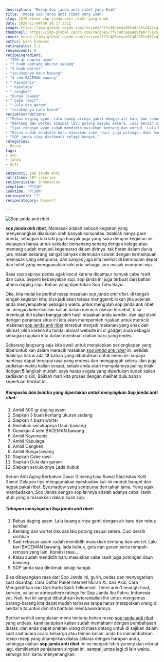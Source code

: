 ```yaml
---
description: "Resep Sop janda anti ribet yang Enak"
title: "Resep Sop janda anti ribet yang Enak"
slug: 1076-resep-sop-janda-anti-ribet-yang-enak
date: 2020-11-04T00:16:17.251Z
image: https://img-global.cpcdn.com/recipes/7f7c405eeaa09fa0/751x532cq70/sop-janda-anti-ribet-foto-resep-utama.jpg
thumbnail: https://img-global.cpcdn.com/recipes/7f7c405eeaa09fa0/751x532cq70/sop-janda-anti-ribet-foto-resep-utama.jpg
cover: https://img-global.cpcdn.com/recipes/7f7c405eeaa09fa0/751x532cq70/sop-janda-anti-ribet-foto-resep-utama.jpg
author: Leah Simmons
ratingvalue: 3.2
reviewcount: 8
recipeingredient:
- "500 gr daging ayam"
- "3 buah kentang ukuran sedang"
- "4 buah wortel"
- "secukupnya Daun bawang"
- "4 sdm BACEMAN bawang"
- " Kayumanis"
- " Kapulaga"
- " Cengkeh"
- "Bunga lawang"
- " Cabe rawit"
- " Gula dan garam"
- "secukupnya Lada bubuk"
recipeinstructions:
- "Rebus daging ayam. Lalu buang airnya ganti dengan air baru dan rebus kembali."
- "Kentang dan wortel dikupas lalu potong sesuai selera. Cuci bersih sisihkan"
- "Saat rebusan ayam sudah mendidih masukkan kentang dan wortel. Lalu beri BACEMAN bawang, lada bubuk, gula dan garam serta rempah-rempah yang lain. Koreksi rasa..."
- "Kalau sudah mendidih baru masukkan cabe rawit juga potongan daun bawang."
- "SOP janda siap dinikmati selagi hangat."
categories:
- Resep
tags:
- sop
- janda
- anti

katakunci: sop janda anti 
nutrition: 187 calories
recipecuisine: Indonesian
preptime: "PT21M"
cooktime: "PT30M"
recipeyield: "1"
recipecategory: Dessert

---
```



![Sop janda anti ribet](https://img-global.cpcdn.com/recipes/7f7c405eeaa09fa0/751x532cq70/sop-janda-anti-ribet-foto-resep-utama.jpg)

<b><i>sop janda anti ribet</i></b>, Memasak adalah sebuah kegiatan yang menyenangkan dilakukan oleh banyak komunitas. tidaklah hanya para bunda, sebagian laki laki juga banyak juga yang suka dengan kegiatan ini. walaupun hanya untuk sekedar bersenang senang dengan kolega atau memang sudah menjadi kegemaran dalam dirinya. tak heran dalam dunia juru masak sekarang sangat banyak ditemukan cowok dengan kemampuan memasak yang sempurna, dan banyak juga kita melihat di bermacam depot dan hotel yang menggunakan koki pria sebagai juru masak mumpuni nya.

Rasa sop sapinya pedas agak kecut karena dicampur banyak cabe rawit dan cuka. Seperti kebanyakan sup, sop janda ini juga terbuat dari bahan utama daging sapi. Bahan yang diperlukan Sop Tahu Sayur.

Oke, kita mulai ke perihal resep masakan <i>sop janda anti ribet</i>. di tengah tengah kegiatan kita, bisa jadi akan terasa menggembirakan jika sejenak anda menyempatkan sebagian waktu untuk mengolah sop janda anti ribet ini. dengan keberhasilan kalian dalam meracik olahan tersebut, bisa membuat diri kalian bangga oleh hasil masakan anda sendiri. dan lagi disini dengan perantara situs ini kita akan memperoleh rujukan untuk meracik makanan <u>sop janda anti ribet</u> tersebut menjadi makanan yang enak dan nikmat, oleh karena itu tandai alamat website ini di gadget anda sebagai sebagian rujukan kita dalam membuat olahan baru yang endes.


Sekarang langsung saja kita awali untuk menyiapkan perlengkapan yang diperuntuk kan dalam meracik masakan <u><i>sop janda anti ribet</i></u> ini. setidak tidaknya harus ada <b>12</b> bahan yang dibutuhkan untuk menu ini. supaya nantinya dapat tercapai rasa yang endess dan menggugah selera. dan juga sediakan waktu kalian sesaat, sebab anda akan mengolahnya paling tidak dengan <b>5</b> langkah mudah. saya harap segala yang diperlukan sudah kalian sediakan disini, Baiklah mari kita proses dengan melihat dulu bahan keperluan berikut ini.

<!--inarticleads1-->

##### Komposisi dan bumbu yang diperlukan untuk menyiapkan Sop janda anti ribet:

1. Ambil 500 gr daging ayam
1. Siapkan 3 buah kentang ukuran sedang
1. Siapkan 4 buah wortel
1. Sediakan secukupnya Daun bawang
1. Gunakan 4 sdm BACEMAN bawang
1. Ambil  Kayumanis
1. Ambil  Kapulaga
1. Ambil  Cengkeh
1. Ambil Bunga lawang
1. Siapkan  Cabe rawit
1. Siapkan  Gula dan garam
1. Siapkan secukupnya Lada bubuk


Serum Anti Aging Berbahan Dasar Ginseng bisa Rawat Elastisitas Kulit Kamu! Delapan tips menggunakan eyeshadow kali ini mudah banget dan nggak pakai ribet. Eyeshadow yang sempurna dan tahan lama. Yang agak membedakan, Sop Janda dengan sop lainnya adalah adanya cabai rawit utuh yang dimasukkan dalam kuah sop. 

<!--inarticleads2-->

##### Tahapan menyiapkan Sop janda anti ribet:

1. Rebus daging ayam. Lalu buang airnya ganti dengan air baru dan rebus kembali.
1. Kentang dan wortel dikupas lalu potong sesuai selera. Cuci bersih sisihkan
1. Saat rebusan ayam sudah mendidih masukkan kentang dan wortel. Lalu beri BACEMAN bawang, lada bubuk, gula dan garam serta rempah-rempah yang lain. Koreksi rasa...
1. Kalau sudah mendidih baru masukkan cabe rawit juga potongan daun bawang.
1. SOP janda siap dinikmati selagi hangat.


Bisa dibayangkan rasa dari Sop Janda ini, gurih, pedas dan menyegarkan saat disantap. Cara Daftar Paket Internet Murah XL dan Axis. Cara Mengaktifkan dan Cek Kartu Sakti Telkomsel. There aren&#39;t enough food, service, value or atmosphere ratings for Sop Janda Ibu Fahru, Indonesia yet. Nah, hal ini sangat dibutuhkan keterampilan lho untuk mengemas barang-barang kita dapat mudah terbawa tanpa harus merepotkan orang di sekitar kita untuk diminta bantuan membawakannya. 

Berikut sedikit pengulasan menu tentang bahan resep <u>sop janda anti ribet</u> yang endess. kami harapkan kalian sudah memahami dengan pembahasan diatas, dan anda dapat praktek ulang di masa datang untuk di sajikan dalam saat saat acara acara keluarga atau teman kalian. anda bs menambahkan resep resep yang ditampilkan diatas selaras dengan harapan anda, sehingga olahan <b>sop janda anti ribet</b> ini bs menjadi lebih yummy dan nikmat lagi. demikianlah penjabaran singkat ini, sampai jumpa lagi di lain waktu. semoga hari kamu menyenangkan.
